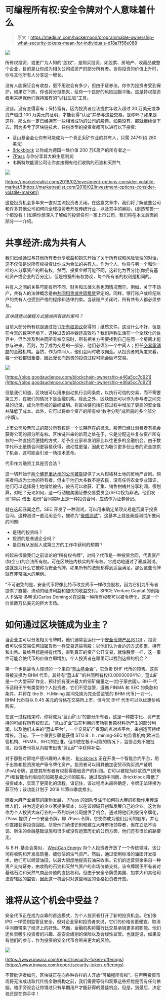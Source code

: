 # 可编程所有权:安全令牌对个人意味着什么

> 原文：<https://medium.com/hackernoon/programmable-ownership-what-security-tokens-mean-for-individuals-d18a7f56e088>

![](img/e5cc52e2ca1989994e906cb333bdc600.png)

所有权投资，或更广为人知的“股权”，是购买投资，如股票、房地产、收藏品或整个企业，目的是让你成为相关公司或资产的部分所有者。当你投资的价值上升时，你与其他所有人分享这一增长。

没有人能保证会有收益，更不用说会有多少，但由于证券法，你作为投资者受到保护，如果它下跌，你也将分担损失，给你一个良好的风险回报平衡。这是特权投资者用来确保他们保持富有的“以钱生钱”工具。

没错。没有变得富有；保持富有。因为投资者应该提供年收入超过 20 万美元或净资产超过 100 万美元的证明，才能获得“认证”并参与这些交易。是你吗？如果是这样，那么你一定已经拥有一些相当成功的公司的股票。如果没有，那就继续读下去，因为多亏了区块链技术，任何类型的投资者都可以进行以下投资:

*   蓝山基金会让你有可能成为一个真正采矿作业的共有人，只需 247€(约 280 美元)
*   [Brickblock](https://www.brickblock.io/) 让你成为德国一处价值 200 万€房产的所有者之一
*   [7Pass](https://www.7passtoken.com/) 与你分享其大麻生意利润
*   韦斯特坎能源公司让你直接拥有他们收购的石油和天然气

![](img/610526721ba07e648fe19757e90707e4.png)

[https://marketrealist.com/2018/02/investment-options-consider-volatile-market/](https://marketrealist.com/2018/02/investment-options-consider-volatile-market/)

这些投资机会多年来一直对主流投资者关闭。在这篇文章中，我们将了解这些公司和许多其他公司如何向全球投资者开放传统行业，以及其中的奥妙。(剧透预警:一个都没有！)如果你想深入了解如何投资任何一家上市公司，我们将在本文后面的部分一一介绍。

# 共享经济:成为共有人

我们已经通过与其他所有者分享收益和损失开始了关于所有权和风险管理的对话。这不仅仅是说所有权投资让你成为合法的共有人。作为个人，你将与另一个和你一样的人分享资产的所有权。然而，投资金额可能不同，这转化为百分比(你拥有基础资产或企业的百分比)，但是根据所有权协议，每个所有者的权利是相同的。

共有人之间的关系可能有所不同，财务和法律义务也因情况而异。例如，关于不动产，共有人的法律概念是由[共同租赁或共同租赁](http://e)界定的。同样，银行账户或经纪账户的共有人也受到严格的程序和法律约束。当该账户关闭时，所有共有人都必须参与。

*区块链能以编程方式施加所有权约束吗？*

目前大部分所有权是通过签订[所有权协议](https://definitions.uslegal.com/o/owners-agreement/)获得的；纸质文件。这没什么不好，但是在今天的数字环境下，这种过去的神器还高效吗？我们声称生活在一个全球化的世界中，但当涉及到共同所有权交易时，所有相关方需要找到自己在同一个房间才能参与进来。否则，为了成为交易的一部分，他们必须带一个中间人；担任[交易承销商](https://investinganswers.com/dictionary/u/underwriting)的金融机构。当然，作为中间人，他们会同时收取佣金。从投资者的角度来看，每一分钱都很重要，因此漫长而昂贵的投资过程可能会破坏交易。

![](img/abc9be8c6e24e7b69711aee973940514.png)

[https://blog.goodaudience.com/blockchain-ownership-e46a5cc7d921](https://blog.goodaudience.com/blockchain-ownership-e46a5cc7d921)

但是我们知道，区块链可以用来自动执行合同条款，以执行可信的交易，而不需要第三方，在我们的情况下是金融机构。除此之外，区块链还可以作为参与者之间交易的记录，成为所有权的最终证明。将区块链包括在该过程中增加了更高的安全性并降低了成本。此外，它可以将单个资产的所有权“数字分割”成所需的多个部分(令牌)。

上市公司股票形式的部分所有权是一个长期存在的概念。股票已经让消费者有机会获得公司的部分所有权。区块链带来的新奇之处在于，它是分配这些复杂资产所有权的一种直接而便捷的方式，给予企业家和发明家比以往更多的金融机会。由于数字代币比纸质合同更容易获得，流动性更强，因此它为吸引更多创业者的资金提供了机会，这可能会引发一场技术革命。

代币作为融资工具是否合法？

这一切开始于[两个佛罗里达州的公司被告](https://consumer.findlaw.com/securities-law/what-is-the-howey-test.html)提供了大片柑橘林土地的房地产合同。购买者将成为土地的所有者，但由于他们大多数不是农民，没有任何农业专业知识，他们可以选择将土地借给被告，被告可以收获、汇集、销售柑橘并分享利润。很划算，对吧？无论如何，这一行动被美国证券交易委员会(SEC)视为非法。他们发现“购买-借出-股份”合同实际上是一种投资合同，应该作为证券登记。

就在这起丑闻之后，SEC 开发了一种测试，可以用来确定某项交易是否属于投资合同。这种测试一直沿用至今，被称为“[豪威测试](https://consumer.findlaw.com/securities-law/what-is-the-howey-test.html)”。这基本上就是豪威测试所要问的问题:

*   是钱的投资吗？
*   投资的是普通企业吗？
*   是否有从发起人或第三方的工作中获利的预期？

听起来很像我们之前谈论的“所有权令牌”，对吗？代币是一种投资合同，代表资产(如企业)的合法所有权。可在区块链内核实的所有权。它成功地通过了豪威测试。这就是为什么它被称为安全令牌，如果所有的法规都得到适当满足，那么这些令牌就有非常强大的用例。

“不可避免的是，安全代币将像比特币改变货币一样改变股权，因为它们为所有者提供了直接、流动的经济利益和加快的收益交付。SPICE Venture Capital 的创始人卡洛斯·多明戈(Carlos Domingo)在[说](https://thehill.com/opinion/technology/377592-security-tokens-could-be-the-next-big-thing-in-cryptoassets)每一种所有权都可以被令牌化，这是一个价值数万亿美元的巨大市场。

# 如何通过区块链成为业主？

当企业主可以分发相关令牌时，他们通常会运行一个[安全令牌产品(STO)](https://www.ccn.com/what-is-an-sto/) 。投资者可以像交易任何加密货币一样交易这些零股；以他们认为合适的方式积累、持有和出售。最终目标是持有代币，直到真正的资产公开交易，就像股票一样，这一事件可能会使代币的价值立即增加。个人投资者在哪里可以找到这样的机会？

第一个也是最令人惊讶的一个来自“[蓝山基金会](https://www.bluehillfoundation.com/)”，它负责 BHF 代币的预售。这些将被交换为 BHM 代币，其持有“蓝山矿”的共同所有权(0.00000004%)，蓝山矿是一个大型采矿作业，预计拥有亚洲最大的铜矿储量之一(位于蒙古国)。BHF-代币适用于所有类型的个人投资者。它们不受监管，遵循 FINMA 和 SEC 的条款和条件，并将在 the B . H.Mining 期间兑换为完全受监管的 BHM 代币(一对一)。BHM 代币将以 0.45 美元的价格在交易所上市，但今天 BHF 代币可以以优惠价格购买。

在这一过程结束时，你将成为“蓝山矿山”的部分所有者，这是一种数字化、资产支持的可编程所有权形式。“蓝山矿业”旨在利用向市场销售原材料所产生的部分利润，以及他们未来的“蓝山平台”，一个交易矿产资源的点对点平台，来创造可持续增长。目前，下一个重要步骤是获得 STO B . h . mining-SEC 的监管机构(欧洲监管机构、FINMA、SEC)的批准。但即使在极不可能的情况下，监管合规不被批准，投资者也将从向股市出售“蓝山矿”中获得补偿。

对于那些对房地产感兴趣的人来说， [Brickblock](https://www.brickblock.io/) 正在开发一个智能合约平台，用于出售和投资房地产等令牌化资产。投资者可以用其他加密货币购买资产证明(PoA)令牌，这使其所有者有权获得基础资产的利润。它可以被视为砂浆资产(房地产)和智能合约驱动的加密基金之间的联系。通过取消中间商，Brickblock 降低了投资成本，实现了更简化的流程。请记住，该过程尚未最终确定，令牌无法转换为菲亚特；该功能计划于 2019 年第四季度推出。

随着大麻产业目前的蓬勃发展， [7Pass](https://www.7passtoken.com/) 的团队专注于如何将大麻的积极作用传递给人们，并为选定的企业家提供资本，以在该领域开创和发展自己的企业。这为你作为个人投资大麻行业的一系列新兴公司提供了机会。通过将他们的股份令牌化，7Pass 提供了一个安全令牌，即 7Pass 令牌，它使你成为他们公司的股东，并让你直接获得投资回报。尽管他们承诺识别和建立大麻市场领导者，但在立法不协调、新生的金融基础设施和很少或没有运营历史的公司方面，他们还有很长的路要走。

与 B.H .基金会类似， [WestCan Energy](http://westcanenergy.com/) 向个人投资者开放了一个传统领域，该公司将收购和开发高质量、被低估的油气资产。然后，通过使用标准的油田开发技术，他们可以经营油田，以最大限度地提高石油采收率。它们的运营资金来自一种资产支持证券，由收购的石油和天然气资产的市场价值支持。该令牌赋予所有者对基础石油和天然气商品价值的直接权利。但由于安全令牌受美国、加拿大和其他司法管辖区的监管，因此这一机会只对这些地区的合格投资者开放。

# 谁将从这个机会中受益？

安全代币正在成为众筹的首选模式，为个人投资者打开了新的投资机会。它们像 IPO 一样受到监管且安全，但对企业家和投资者来说，它们的价格也更便宜。取消中间商带来了经济上的好处。然而，金融机构将履行比交易承销更多的职能。他们还负责吸引投资者的兴趣、高安全级别的保险以及合规性监管。也就是说，如果没有他们的参与，作为投资的安全代币会带来更大的风险。

![](img/4f9a7872d46ad668a5935aea090e8e11.png)

[https://www.inwara.com/report/security-token-offerings](https://www.inwara.com/report/security-token-offerings)

不管批评者如何，区块链正在向各种各样的人开放“可编程所有权”。在声明投资市场将无法成功取代传统金融机构之前，我们需要等待和观察这些担忧是否有任何依据。袖手旁观会让你错过只有早期用户才能获得的最佳机会。但是，到最后，决定权还是在你手中！